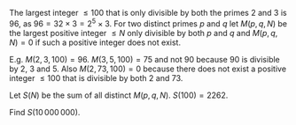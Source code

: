 The largest integer $\le 100$ that is only divisible by both the primes $2$ and $3$ is $96$, as $96=32\times 3=2^5 \times 3$.
For two distinct primes $p$ and $q$ let $M(p,q,N)$ be the largest positive integer $\le N$ only divisible by both $p$ and $q$ and $M(p,q,N)=0$ if such a positive integer does not exist.


E.g. $M(2,3,100)=96$. 
$M(3,5,100)=75$ and not $90$ because $90$ is divisible by $2$, $3$ and $5$.
Also $M(2,73,100)=0$ because there does not exist a positive integer $\le 100$ that is divisible by both $2$ and $73$.


Let $S(N)$ be the sum of all distinct $M(p,q,N)$.
$S(100)=2262$.


Find $S(10\,000\,000)$.